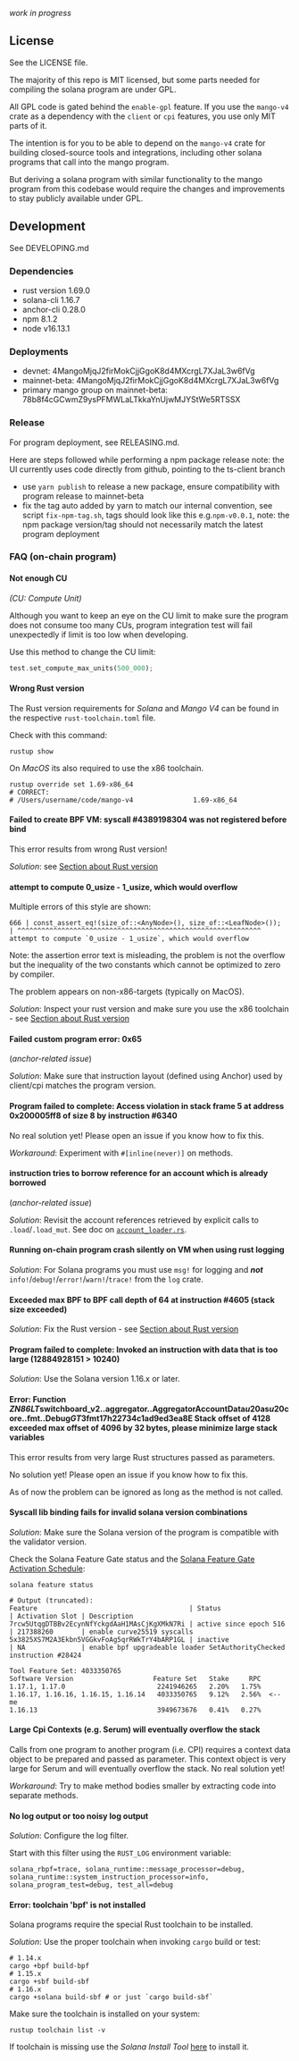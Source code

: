 _work in progress_

## License

See the LICENSE file.

The majority of this repo is MIT licensed, but some parts needed for compiling
the solana program are under GPL.

All GPL code is gated behind the `enable-gpl` feature. If you use the `mango-v4`
crate as a dependency with the `client` or `cpi` features, you use only MIT
parts of it.

The intention is for you to be able to depend on the `mango-v4` crate for
building closed-source tools and integrations, including other solana programs
that call into the mango program.

But deriving a solana program with similar functionality to the mango program
from this codebase would require the changes and improvements to stay publicly
available under GPL.

## Development

See DEVELOPING.md

### Dependencies

- rust version 1.69.0
- solana-cli 1.16.7
- anchor-cli 0.28.0
- npm 8.1.2
- node v16.13.1

### Deployments

- devnet: 4MangoMjqJ2firMokCjjGgoK8d4MXcrgL7XJaL3w6fVg
- mainnet-beta: 4MangoMjqJ2firMokCjjGgoK8d4MXcrgL7XJaL3w6fVg
- primary mango group on mainnet-beta: 78b8f4cGCwmZ9ysPFMWLaLTkkaYnUjwMJYStWe5RTSSX

### Release

For program deployment, see RELEASING.md.

Here are steps followed while performing a npm package release
note: the UI currently uses code directly from github, pointing to the ts-client branch

- use `yarn publish` to release a new package, ensure compatibility with program release to mainnet-beta
- fix the tag auto added by yarn to match our internal convention, see script `fix-npm-tag.sh`, tags should look like this e.g.`npm-v0.0.1`, note: the npm package version/tag should not necessarily match the latest program deployment


### FAQ (on-chain program)

#### Not enough CU
*(CU: Compute Unit)*

Although you want to keep an eye on the CU limit to make sure the program does not consume too many CUs, program integration test will fail unexpectedly if limit is too low when developing.

Use this method to change the CU limit:
```rust
test.set_compute_max_units(500_000);
```


#### Wrong Rust version

The Rust version requirements for *Solana* and *Mango V4* can be found in the respective `rust-toolchain.toml` file.

Check with this command:
```
rustup show
```

On *MacOS* its also required to use the x86 toolchain.

```
rustup override set 1.69-x86_64
# CORRECT:
# /Users/username/code/mango-v4               1.69-x86_64
```


#### Failed to create BPF VM: syscall #4389198304 was not registered before bind
This error results from wrong Rust version!

*Solution*: see [Section about Rust version](#wrong-rust-version)


#### attempt to compute 0_usize - 1_usize, which would overflow
Multiple errors of this style are shown:
```
666 | const_assert_eq!(size_of::<AnyNode>(), size_of::<LeafNode>());
| ^^^^^^^^^^^^^^^^^^^^^^^^^^^^^^^^^^^^^^^^^^^^^^^^^^^^^^^^^^^^^ attempt to compute `0_usize - 1_usize`, which would overflow
```

Note: the assertion error text is misleading, the problem is not the overflow but the inequality of the two constants which cannot be optimized to zero by compiler.

The problem appears on non-x86-targets (typically on MacOS).

*Solution*:
Inspect your rust version and make sure you use the x86 toolchain - see [Section about Rust version](#wrong-rust-version)


#### Failed custom program error: 0x65
(*anchor-related issue*)

*Solution*:
Make sure that instruction layout (defined using Anchor) used by client/cpi matches the program version.


#### Program failed to complete: Access violation in stack frame 5 at address 0x200005ff8 of size 8 by instruction #6340
No real solution yet! Please open an issue if you know how to fix this.

*Workaround*:
Experiment with `#[inline(never)]` on methods.


#### instruction tries to borrow reference for an account which is already borrowed
(*anchor-related issue*)

*Solution*:
Revisit the account references retrieved by explicit calls to `.load`/`.load_mut`. See doc on [`account_loader.rs`](https://github.com/coral-xyz/anchor/blob/fc9fd6d24b9be84abb2f40e47ed3faf7b11864ae/lang/src/accounts/account_loader.rs#L34).


#### Running on-chain program crash silently on VM when using rust logging

*Solution*:
For Solana programs you must use `msg!` for logging and ***not*** `info!`/`debug!`/`error!`/`warn!`/`trace!` from the `log` crate.


#### Exceeded max BPF to BPF call depth of 64 at instruction #4605 (stack size exceeded)

*Solution*: Fix the Rust version - see [Section about Rust version](#wrong-rust-version)


#### Program failed to complete: Invoked an instruction with data that is too large (12884928151 > 10240)

*Solution*:
Use the Solana version 1.16.x or later.


#### Error: Function _ZN86_$LT$switchboard_v2..aggregator..AggregatorAccountData$u20$as$u20$core..fmt..Debug$GT$3fmt17h22734c1ad9ed3ea8E Stack offset of 4128 exceeded max offset of 4096 by 32 bytes, please minimize large stack variables
This error results from very large Rust structures passed as parameters.

No solution yet! Please open an issue if you know how to fix this.

As of now the problem can be ignored as long as the method is not called.


#### Syscall lib binding fails for invalid solana version combinations

*Solution*:
Make sure the Solana version of the program is compatible with the validator version.

Check the Solana Feature Gate status and the [Solana Feature Gate Activation Schedule](https://github.com/solana-labs/solana/wiki/Feature-Gate-Activation-Schedule):
```
solana feature status

# Output (truncated):
Feature                                      | Status                  | Activation Slot | Description
7rcw5UtqgDTBBv2EcynNfYckgdAaH1MAsCjKgXMkN7Ri | active since epoch 516  | 217388260       | enable curve25519 syscalls
5x3825XS7M2A3Ekbn5VGGkvFoAg5qrRWkTrY4bARP1GL | inactive                | NA              | enable bpf upgradeable loader SetAuthorityChecked instruction #28424

Tool Feature Set: 4033350765
Software Version                    Feature Set   Stake     RPC
1.17.1, 1.17.0                       2241946265   2.20%   1.75%
1.16.17, 1.16.16, 1.16.15, 1.16.14   4033350765   9.12%   2.56%  <-- me
1.16.13                              3949673676   0.41%   0.27%
```




#### Large Cpi Contexts (e.g. Serum) will eventually overflow the stack
Calls from one program to another program (i.e. CPI) requires a context data object to be prepared and passed as parameter.
This context object is very large for Serum and will eventually overflow the stack.
No real solution yet!

*Workaround*: Try to make method bodies smaller by extracting code into separate methods.


#### No log output or too noisy log output

*Solution*: Configure the log filter.

Start with this filter using the `RUST_LOG` environment variable:
```
solana_rbpf=trace, solana_runtime::message_processor=debug, solana_runtime::system_instruction_processor=info, solana_program_test=debug, test_all=debug
```


#### Error: toolchain 'bpf' is not installed
Solana programs require the special Rust toolchain to be installed.


*Solution*:
Use the proper toolchain when invoking `cargo` build or test:
```
# 1.14.x
cargo +bpf build-bpf
# 1.15.x
cargo +sbf build-sbf
# 1.16.x
cargo +solana build-sbf # or just `cargo build-sbf`
```

Make sure the toolchain is installed on your system:
```
rustup toolchain list -v
```

If toolchain is missing use the *Solana Install Tool* [here](https://docs.solana.com/cli/install-solana-cli-tools) to install it.


